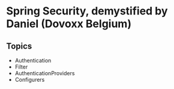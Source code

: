 # Spring Security, demystified by Daniel (Dovoxx Belgium)

## Topics

* Authentication
* Filter
* AuthenticationProviders
* Configurers
